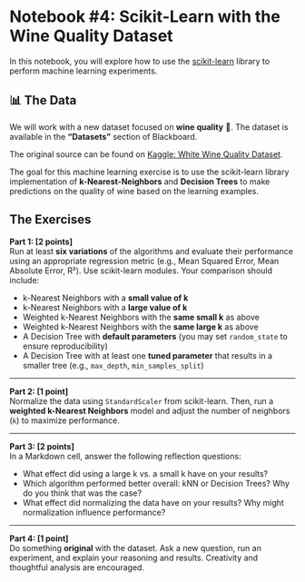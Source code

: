 # Notebook #4: Scikit-Learn with the Wine Quality Dataset  

In this notebook, you will explore how to use the [scikit-learn](https://scikit-learn.org) library to perform machine learning experiments.  

## 📊 The Data  

We will work with a new dataset focused on **wine quality** 🍷. The dataset is available in the **“Datasets”** section of Blackboard.  

The original source can be found on [Kaggle: White Wine Quality Dataset](https://www.kaggle.com/datasets/piyushagni5/white-wine-quality).  

The goal for this machine learning exercise is to use the scikit-learn library implementation of **k-Nearest-Neighbors** and **Decision Trees** to make predictions on the quality of wine based on the learning examples. 
## The Exercises  

**Part 1: [2 points]**  
Run at least **six variations** of the algorithms and evaluate their performance using an appropriate regression metric (e.g., Mean Squared Error, Mean Absolute Error, R²). Use scikit-learn modules. Your comparison should include:  
- k-Nearest Neighbors with a **small value of k**  
- k-Nearest Neighbors with a **large value of k**  
- Weighted k-Nearest Neighbors with the **same small k** as above  
- Weighted k-Nearest Neighbors with the **same large k** as above  
- A Decision Tree with **default parameters** (you may set `random_state` to ensure reproducibility)  
- A Decision Tree with at least one **tuned parameter** that results in a smaller tree (e.g., `max_depth`, `min_samples_split`)  

---

**Part 2: [1 point]**  
Normalize the data using `StandardScaler` from scikit-learn. Then, run a **weighted k-Nearest Neighbors** model and adjust the number of neighbors (`k`) to maximize performance.  

---

**Part 3: [2 points]**  
In a Markdown cell, answer the following reflection questions:  
- What effect did using a large k vs. a small k have on your results?  
- Which algorithm performed better overall: kNN or Decision Trees? Why do you think that was the case?  
- What effect did normalizing the data have on your results? Why might normalization influence performance?  

---

**Part 4: [1 point]**  
Do something **original** with the dataset. Ask a new question, run an experiment, and explain your reasoning and results. Creativity and thoughtful analysis are encouraged.  

